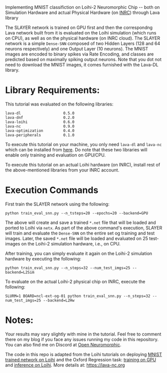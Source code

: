 Implementing MNIST classifiction on Loihi-2 Neuromorphic Chip -- both on
Simulation Hardware and actual Physical Hardware (on [INRC](https://intel-ncl.atlassian.net/wiki/spaces/INRC/overview)) 
through Lava library

The SLAYER network is trained on GPU first and then the correspondng Lava
network built from it is evaluated on the Loihi simulation (which runs on CPU),
as well as on the physical hardware (on INRC cloud). The SLAYER network is a
simple `Dense-SNN` composed of two Hidden Layers ($128$ and $64$ neurons
respectively) and one Output Layer ($10$ neurons). The MNIST images are encoded to
binary spikes via Rate Encoding, and classes are predicted based on maximally 
spiking output neurons. Note that you dot not need to download the MNIST images, 
it comes furnished with the Lava-DL library.

# Library Requirements:
This tutorial was evaluated on the following libraries:
```
lava-dl                   0.5.0
lava-dnf                  0.2.0
lava-loihi                0.6.0
lava-nc                   0.9.0
lava-optimization         0.4.0
lava-peripherals          0.1.0
```
To execute this tutorial on your machine, you only need `lava-dl` and `lava-nc`
which can be installed from
[here](https://github.com/lava-nc/lava-dl?tab=readme-ov-file#installation). Do
note that these two libraries will enable only training and evaluation on
GPU/CPU.

To execute this tutorial on an actual Loihi hardware (on INRC), install rest of
the above-mentioned libraries from your INRC account.

# Execution Commands
First train the SLAYER network using the following:

`python train_eval_snn.py --n_tsteps=20 --epochs=20 --backend=GPU`

The above will create and save a trained `*.net` file that will be loaded and
ported to Loihi via `netx`. As part of the above command's execution, SLAYER will
train and evaluate the `Dense-SNN` on the entire set og training and test images. 
Later, the saved `*.net` file will be loaded and evaluated on $25$ test-images on 
the Loihi-2 simulation hardware, i.e., on CPU.

After training, you can simply evaluate it again on the Loihi-2 simulation
hardware by executing the following:

`python train_eval_snn.py --n_steps=32 --num_test_imgs=25 --backend=L2Sim`

To evaluate on the actual Loihi-2 physical chip on INRC, execute the following:

`SLURM=1 BOARD=ncl-ext-og-01 python train_eval_snn.py --n_steps=32 --num_test_imgs=25 --backend=L2Hw`

# Notes:
Your results may vary slightly with mine in the tutorial. Feel free to comment there 
on my blog if you face any issues running my code in this repository. You can also find 
me on Discord at [Open Neuromorphic](https://open-neuromorphic.org/).

The code in this repo is adapted from the Loihi tutorials on deploying [MNIST
trained network on Loihi](https://lava-nc.org/lava/notebooks/end_to_end/tutorial01_mnist_digit_classification.html) 
and the Oxford Regression task: [training on GPU](https://lava-nc.org/lava-lib-dl/slayer/notebooks/oxford/train.html) 
and [inference on Loihi](https://lava-nc.org/lava-lib-dl/netx/notebooks/oxford/run.html). More details at: https://lava-nc.org
